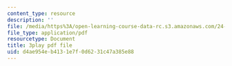```yaml
---
content_type: resource
description: ''
file: /media/https%3A/open-learning-course-data-rc.s3.amazonaws.com/24-908-creole-languages-and-caribbean-identities-spring-2017/d4ae954eb4131e7f0d6231c47a385e88_p8BXCDrYliY.pdf
file_type: application/pdf
resourcetype: Document
title: 3play pdf file
uid: d4ae954e-b413-1e7f-0d62-31c47a385e88
---
```

